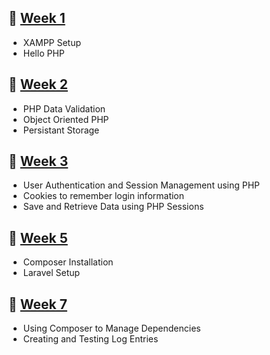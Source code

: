 ## 🔗 [Week 1](https://github.com/r-sachdeva3105/ITE-5330-Web-App-Dev-PHP/tree/main/lab1)
- XAMPP Setup
- Hello PHP 

## 🔗 [Week 2](https://github.com/r-sachdeva3105/ITE-5330-Web-App-Dev-PHP/tree/main/lab2)
- PHP Data Validation
- Object Oriented PHP
- Persistant Storage

## 🔗 [Week 3](https://github.com/r-sachdeva3105/ITE-5330-Web-App-Dev-PHP/tree/main/lab3)
- User Authentication and Session Management using PHP
- Cookies to remember login information
- Save and Retrieve Data using PHP Sessions

## 🔗 [Week 5](https://github.com/r-sachdeva3105/ITE-5330-Web-App-Dev-PHP/tree/main/my_laravel_app-1)
- Composer Installation
- Laravel Setup

## 🔗 [Week 7](https://github.com/r-sachdeva3105/ITE-5330-Web-App-Dev-PHP/tree/main/lab7)
- Using Composer to Manage Dependencies
- Creating and Testing Log Entries
